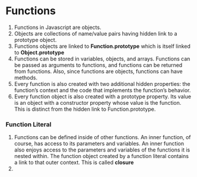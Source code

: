 # Functions

1. Functions in Javascript are objects.
2. Objects are collections of name/value pairs having hidden link to a prototype object.
3. Functions objects are linked to **Function.prototype** which is itself linked to **Object.prototype**
4. Functions can be stored in variables, objects, and arrays. Functions can be passed as arguments to functions, and functions can be returned from functions. Also, since functions are objects, functions can have methods.
5. Every function is also created with two additional hidden properties: the function’s context and the code that implements the function’s behavior.
6. Every function object is also created with a prototype property. Its value is an object with a constructor property whose value is the function. This is distinct from the hidden link to Function.prototype.

### Function Literal

1. Functions can be defined inside of other functions. An inner function, of course, has access to its parameters and variables. An inner function also enjoys access to the parameters and variables of the functions it is nested within.
The function object created by a function literal contains a link to that outer context. This is called **closure**
2. 
